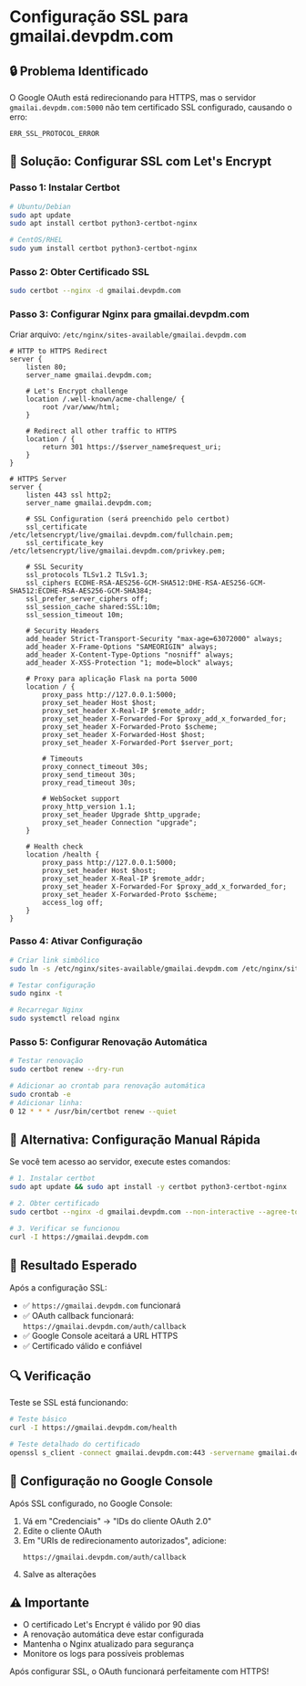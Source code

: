 # Configuração SSL para gmailai.devpdm.com

## 🔒 Problema Identificado

O Google OAuth está redirecionando para HTTPS, mas o servidor `gmailai.devpdm.com:5000` não tem certificado SSL configurado, causando o erro:
```
ERR_SSL_PROTOCOL_ERROR
```

## 🚀 Solução: Configurar SSL com Let's Encrypt

### Passo 1: Instalar Certbot
```bash
# Ubuntu/Debian
sudo apt update
sudo apt install certbot python3-certbot-nginx

# CentOS/RHEL
sudo yum install certbot python3-certbot-nginx
```

### Passo 2: Obter Certificado SSL
```bash
sudo certbot --nginx -d gmailai.devpdm.com
```

### Passo 3: Configurar Nginx para gmailai.devpdm.com

Criar arquivo: `/etc/nginx/sites-available/gmailai.devpdm.com`

```nginx
# HTTP to HTTPS Redirect
server {
    listen 80;
    server_name gmailai.devpdm.com;
    
    # Let's Encrypt challenge
    location /.well-known/acme-challenge/ {
        root /var/www/html;
    }
    
    # Redirect all other traffic to HTTPS
    location / {
        return 301 https://$server_name$request_uri;
    }
}

# HTTPS Server
server {
    listen 443 ssl http2;
    server_name gmailai.devpdm.com;
    
    # SSL Configuration (será preenchido pelo certbot)
    ssl_certificate /etc/letsencrypt/live/gmailai.devpdm.com/fullchain.pem;
    ssl_certificate_key /etc/letsencrypt/live/gmailai.devpdm.com/privkey.pem;
    
    # SSL Security
    ssl_protocols TLSv1.2 TLSv1.3;
    ssl_ciphers ECDHE-RSA-AES256-GCM-SHA512:DHE-RSA-AES256-GCM-SHA512:ECDHE-RSA-AES256-GCM-SHA384;
    ssl_prefer_server_ciphers off;
    ssl_session_cache shared:SSL:10m;
    ssl_session_timeout 10m;
    
    # Security Headers
    add_header Strict-Transport-Security "max-age=63072000" always;
    add_header X-Frame-Options "SAMEORIGIN" always;
    add_header X-Content-Type-Options "nosniff" always;
    add_header X-XSS-Protection "1; mode=block" always;
    
    # Proxy para aplicação Flask na porta 5000
    location / {
        proxy_pass http://127.0.0.1:5000;
        proxy_set_header Host $host;
        proxy_set_header X-Real-IP $remote_addr;
        proxy_set_header X-Forwarded-For $proxy_add_x_forwarded_for;
        proxy_set_header X-Forwarded-Proto $scheme;
        proxy_set_header X-Forwarded-Host $host;
        proxy_set_header X-Forwarded-Port $server_port;
        
        # Timeouts
        proxy_connect_timeout 30s;
        proxy_send_timeout 30s;
        proxy_read_timeout 30s;
        
        # WebSocket support
        proxy_http_version 1.1;
        proxy_set_header Upgrade $http_upgrade;
        proxy_set_header Connection "upgrade";
    }
    
    # Health check
    location /health {
        proxy_pass http://127.0.0.1:5000;
        proxy_set_header Host $host;
        proxy_set_header X-Real-IP $remote_addr;
        proxy_set_header X-Forwarded-For $proxy_add_x_forwarded_for;
        proxy_set_header X-Forwarded-Proto $scheme;
        access_log off;
    }
}
```

### Passo 4: Ativar Configuração
```bash
# Criar link simbólico
sudo ln -s /etc/nginx/sites-available/gmailai.devpdm.com /etc/nginx/sites-enabled/

# Testar configuração
sudo nginx -t

# Recarregar Nginx
sudo systemctl reload nginx
```

### Passo 5: Configurar Renovação Automática
```bash
# Testar renovação
sudo certbot renew --dry-run

# Adicionar ao crontab para renovação automática
sudo crontab -e
# Adicionar linha:
0 12 * * * /usr/bin/certbot renew --quiet
```

## 🔧 Alternativa: Configuração Manual Rápida

Se você tem acesso ao servidor, execute estes comandos:

```bash
# 1. Instalar certbot
sudo apt update && sudo apt install -y certbot python3-certbot-nginx

# 2. Obter certificado
sudo certbot --nginx -d gmailai.devpdm.com --non-interactive --agree-tos --email admin@devpdm.com

# 3. Verificar se funcionou
curl -I https://gmailai.devpdm.com
```

## 🎯 Resultado Esperado

Após a configuração SSL:
- ✅ `https://gmailai.devpdm.com` funcionará
- ✅ OAuth callback funcionará: `https://gmailai.devpdm.com/auth/callback`
- ✅ Google Console aceitará a URL HTTPS
- ✅ Certificado válido e confiável

## 🔍 Verificação

Teste se SSL está funcionando:
```bash
# Teste básico
curl -I https://gmailai.devpdm.com/health

# Teste detalhado do certificado
openssl s_client -connect gmailai.devpdm.com:443 -servername gmailai.devpdm.com
```

## 📝 Configuração no Google Console

Após SSL configurado, no Google Console:
1. Vá em "Credenciais" → "IDs do cliente OAuth 2.0"
2. Edite o cliente OAuth
3. Em "URIs de redirecionamento autorizados", adicione:
   ```
   https://gmailai.devpdm.com/auth/callback
   ```
4. Salve as alterações

## ⚠️ Importante

- O certificado Let's Encrypt é válido por 90 dias
- A renovação automática deve estar configurada
- Mantenha o Nginx atualizado para segurança
- Monitore os logs para possíveis problemas

Após configurar SSL, o OAuth funcionará perfeitamente com HTTPS!
